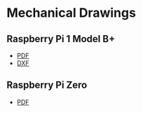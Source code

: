 # Mechanical Drawings

## Raspberry Pi 1 Model B+

- [PDF](Raspberry-Pi-B-Plus-V1.2-Mechanical-Drawing.pdf)
- [DXF](Raspberry-Pi-B-Plus-V1.2-Mechanical.dxf)

## Raspberry Pi Zero

- [PDF](rpi-zero-v1_2_dimensions.pdf)
